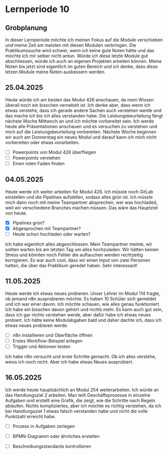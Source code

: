 # Lernperiode 10

## Grobplanung

In dieser Lernperiode möchte ich meinen Fokus auf die Module verschieben und meine Zeit am meisten mit diesen Modulen verbringen. 
Die Praktikumssuche wird schwer, wenn ich keine gute Noten hätte und das möchte ich mir selber nicht antun. Würde ich diese letzte Module gut abschliessen,
würde ich auch an eigenen Projekten arbeiten können. Meine Noten bis jetzt sind eigentlich im guten Bereich und ich denke, dass diese letzen Module meine Noten ausbessern werden. 

## 25.04.2025

Heute würde ich am besten das Modul 426 anschauen, da mein Wissen überall noch ein bisschen vernebelt ist. Ich denke aber, dass wenn ich etwas verstehe, dass ich gerade 
andere Sachen auch verstehen werde und das mache ich bis ich alles verstanden habe. Die Leistungsbeurteilung fängt nächste Woche Mittwoch an und ich möchte vorbereitet sein.
Ich werde heute alle Präsentationen anschauen und es versuchen zu verstehen und mich auf die Leistungsbeurteilung vorbereiten. Nächste Woche beginnen wir auch am Donnerstag ein neues Modul und 
darauf kann ich mich nicht vorbereiten oder etwas vorarbeiten.

- [ ] Powerpoints von Modul 426 überfliegen
- [ ] Powerpoints verstehen
- [ ] Einen roten Faden finden

## 04.05.2025

Heute werde ich weiter arbeiten für Modul 426. Ich müsste noch GitLab einstellen und die Pipelines aufstellen, sodass alles grün ist. Ich müsste mich dann noch mit meine Teampartner absprechen, wer was hochladed, weil wir verschiedene Branches machen müssen. Das wäre das Hauptziel von heute. 

- [x] Pipelines grün?
- [x] Abgesprochen mit Teampartner?
- [ ] Heute schon hochladen oder warten?

Ich habe eigentlich alles abgeschlossen. Mein Teampartner meinte, wir sollten warten bis am letzten Tag um alles hochzuladen. Wir hätten keinen Stress und könnten noch Fehler die auftauchen werden rechtzeitig korrigieren. Es war auch cool, dass wir einen Input von zwei Personen hatten, die über das Praktikum geredet haben. Sehr interessant!


## 11.05.2025

Heute werde ich etwas neues probieren. Unser Lehrer im Modul 114 fragte, ob jemand n8n ausprobieren möchte. Es haben 10 Schüler sich gemeldet und ich war einer davon. Ich möchte schauen, wie alles genau funktioniert. Ich habe ein bisschen davon gehört und nichts mehr. Es kann auch gut sein, dass ich gar nichts verstehen werde, aber dafür habe ich etwas neues probiert. Ich hätte keine Modulabgaben bald und daher dachte ich, dass ich etwas neues probieren werde.

- [ ] n8n installieren und Oberfläche öffnen  
- [ ] Erstes Workflow-Beispiel anlegen  
- [ ] Trigger und Aktionen testen

Ich habe n8n versucht und erste Schritte gemacht. Ob ich alles verstehe, weiss ich noch nicht. Aber ich habe etwas Neues ausprobiert.


## 16.05.2025

Ich werde heute hauptsächlich an Modul 254 weiterarbeiten. Ich würde an das Handlungsziel 2 arbeiten. Man teilt Geschäftsprozesse in einzelne Aufgaben und erstellt eine Grafik, die zeigt, wie die Schritte nach Regeln ablaufen. Nichts kompliziertes, aber ich möchte es richtig verstehen, da ich bei Handlungsziel 1 etwas falsch verstanden habe und nicht die volle Punktzahl erreicht habe.

- [ ] Prozess in Aufgaben zerlegen  
- [ ] BPMN-Diagramm oder ähnliches erstellen  
- [ ] Beschreibungsstandards kontrollieren

